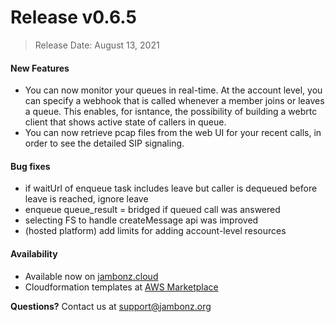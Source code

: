 # Release v0.6.5
> Release Date: August 13, 2021

#### New Features
- You can now monitor your queues in real-time.  At the account level, you can specify a webhook that is called whenever a member joins or leaves a queue.  This enables, for isntance, the possibility of building a webrtc client that shows active state of callers in queue.
- You can now retrieve pcap files from the web UI for your recent calls, in order to see the detailed SIP signaling.

#### Bug fixes
- if waitUrl of enqueue task includes leave but caller is dequeued before leave is reached, ignore leave
- enqueue queue_result = bridged if queued call was answered
- selecting FS to handle createMessage api was improved
- (hosted platform) add limits for adding account-level resources

#### Availability
- Available now on <a href="https://jambonz.cloud" target="_blank" >jambonz.cloud</a>
- Cloudformation templates at <a href="https://aws.amazon.com/marketplace/pp/prodview-55wp45fowbovo" target="_blank">AWS Marketplace</a>

**Questions?** Contact us at <a href="mailto:support@jambonz.org">support@jambonz.org</a>